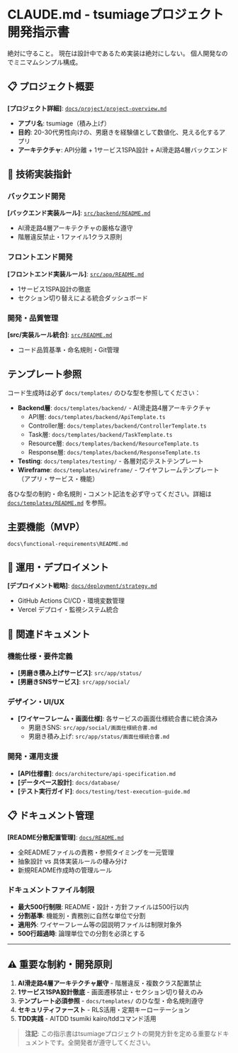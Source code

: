 # CLAUDE.md - tsumiageプロジェクト開発指示書

絶対に守ること。
現在は設計中であるため実装は絶対にしない。
個人開発なのでミニマムシンプル構成。

## 📋 プロジェクト概要

**[プロジェクト詳細]**: [`docs/project/project-overview.md`](./docs/project/project-overview.md)
- **アプリ名**: tsumiage（積み上げ）
- **目的**: 20-30代男性向けの、男磨きを経験値として数値化、見える化するアプリ
- **アーキテクチャ**: API分離 + 1サービス1SPA設計 + AI滑走路4層バックエンド

## 🔧 技術実装指針

### バックエンド開発
**[バックエンド実装ルール]**: [`src/backend/README.md`](./src/backend/README.md)
- AI滑走路4層アーキテクチャの厳格な遵守
- 階層違反禁止・1ファイル1クラス原則

### フロントエンド開発
**[フロントエンド実装ルール]**: [`src/app/README.md`](./src/app/README.md)
- 1サービス1SPA設計の徹底
- セクション切り替えによる統合ダッシュボード

### 開発・品質管理
**[src/実装ルール統合]**: [`src/README.md`](./src/README.md)
- コード品質基準・命名規則・Git管理
## テンプレート参照

コード生成時は必ず `docs/templates/` のひな型を参照してください：

- **Backend層**: `docs/templates/backend/` - AI滑走路4層アーキテクチャ
  - API層: `docs/templates/backend/ApiTemplate.ts`
  - Controller層: `docs/templates/backend/ControllerTemplate.ts`
  - Task層: `docs/templates/backend/TaskTemplate.ts`
  - Resource層: `docs/templates/backend/ResourceTemplate.ts`
  - Response層: `docs/templates/backend/ResponseTemplate.ts`
- **Testing**: `docs/templates/testing/` - 各層対応テストテンプレート
- **Wireframe**: `docs/templates/wireframe/` - ワイヤフレームテンプレート（アプリ・サービス・機能）

各ひな型の制約・命名規則・コメント記法を必ず守ってください。詳細は [`docs/templates/README.md`](./docs/templates/README.md) を参照。


## 主要機能（MVP）
`docs\functional-requirements\README.md`

## 🚀 運用・デプロイメント

**[デプロイメント戦略]**: [`docs/deployment/strategy.md`](./docs/deployment/strategy.md)
- GitHub Actions CI/CD・環境変数管理
- Vercel デプロイ・監視システム統合

## 🔗 関連ドキュメント

### 機能仕様・要件定義
- **[男磨き積み上げサービス]**: `src/app/status/`
- **[男磨きSNSサービス]**: `src/app/social/`

### デザイン・UI/UX
- **[ワイヤーフレーム・画面仕様]**: 各サービスの画面仕様統合書に統合済み
  - 男磨きSNS: `src/app/social/画面仕様統合書.md`
  - 男磨き積み上げ: `src/app/status/画面仕様統合書.md` 

### 開発・運用支援
- **[API仕様書]**: `docs/architecture/api-specification.md`
- **[データベース設計]**: `docs/database/`
- **[テスト実行ガイド]**: `docs/testing/test-execution-guide.md`

## 📋 ドキュメント管理

**[README分散配置管理]**: [`docs/README.md`](./docs/README.md)
- 全READMEファイルの責務・参照タイミングを一元管理
- 抽象設計 vs 具体実装ルールの棲み分け
- 新規README作成時の管理ルール

### ドキュメントファイル制限
- **最大500行制限**: README・設計・方針ファイルは500行以内
- **分割基準**: 機能別・責務別に自然な単位で分割
- **適用外**: ワイヤーフレーム等の図説明ファイルは制限対象外
- **500行超過時**: 論理単位での分割を必須とする

---

## ⚠️ 重要な制約・開発原則

1. **AI滑走路4層アーキテクチャ厳守** - 階層違反・複数クラス配置禁止
2. **1サービス1SPA設計徹底** - 画面遷移禁止・セクション切り替えのみ
3. **テンプレート必須参照** - `docs/templates/` のひな型・命名規則遵守
4. **セキュリティファースト** - RLS活用・定期キーローテーション
5. **TDD実践** - AITDD tsumiki kairo/tddコマンド活用

> **注記**: この指示書はtsumiageプロジェクトの開発方針を定める重要なドキュメントです。全開発者が遵守してください。
